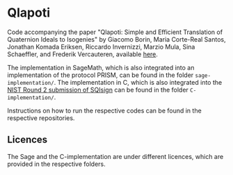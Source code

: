 # Qlapoti
Code accompanying the paper "Qlapoti: Simple and Efficient Translation of Quaternion Ideals to Isogenies" by Giacomo Borin, Maria Corte-Real Santos, Jonathan Komada Eriksen, Riccardo Invernizzi, Marzio Mula, Sina Schaeffler, and Frederik Vercauteren, available [here](https://eprint.iacr.org/2025/1604).

The implementation in SageMath, which is also integrated into an implementation of the protocol PRISM, can be found in the folder `sage-implementation/`. The implementation in C, which is also integrated into the [NIST Round 2 submission of SQIsign](https://sqisign.org/) can be found in the folder `C-implementation/`.

Instructions on how to run the respective codes can be found in the respective repositories.

## Licences
The Sage and the C-implementation are under different licences, which are provided in the respective folders.
